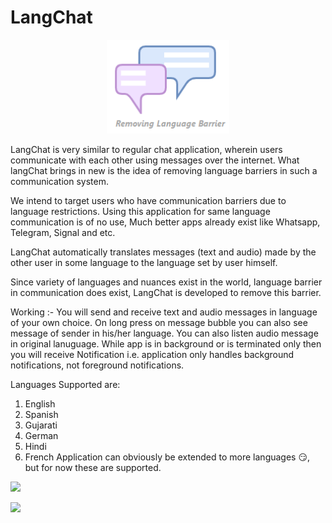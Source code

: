 # LangChat


<div>
<p align="center"><img src="./assets/chatlogoreadme.png" height="150px"></p>
</div>

LangChat is very similar to regular chat application, wherein users communicate with each other using messages over the internet. What langChat brings in new is the idea of removing language barriers in such a communication system.

We intend to target users who have communication barriers due to language restrictions. Using this application for same language communication is of no use, Much better apps already exist like Whatsapp, Telegram, Signal and etc.

LangChat automatically translates messages (text and audio) made by the other user in some language to the language set by user himself. 

Since variety of languages and nuances exist in the world, language barrier in communication does exist, LangChat is developed to remove this barrier.

Working :- You will send and receive text and audio messages in language of your own choice. On long press on message bubble you can also see message of sender in his/her language. You can also listen audio message in original lanuguage. While app is in background or is terminated only then you will receive Notification i.e. application only handles background notifications, not foreground notifications.

Languages Supported are:
1. English
2. Spanish
3. Gujarati
4. German
5. Hindi
6. French
Application can obviously be extended to more languages 😏, but for now these are supported.

[![](https://img.shields.io/badge/Made_Using-Flutter-blue?style=flat-square&logo=flutter)](https://flutter.dev/docs)

[![](https://img.shields.io/badge/Database-Firebase-yellow?style=flat-square&logo=firebase)](https://flutter.dev/docs)

